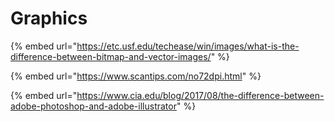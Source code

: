 # Graphics

{% embed url="https://etc.usf.edu/techease/win/images/what-is-the-difference-between-bitmap-and-vector-images/" %}

{% embed url="https://www.scantips.com/no72dpi.html" %}

{% embed url="https://www.cia.edu/blog/2017/08/the-difference-between-adobe-photoshop-and-adobe-illustrator" %}



